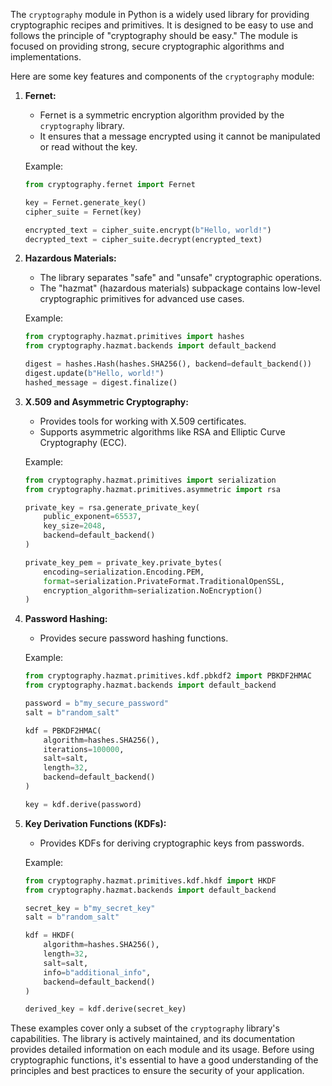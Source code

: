 The `cryptography` module in Python is a widely used library for providing cryptographic recipes and primitives. It is designed to be easy to use and follows the principle of "cryptography should be easy." The module is focused on providing strong, secure cryptographic algorithms and implementations.

Here are some key features and components of the `cryptography` module:

1. **Fernet:**
   - Fernet is a symmetric encryption algorithm provided by the `cryptography` library.
   - It ensures that a message encrypted using it cannot be manipulated or read without the key.

   Example:
   ```python
   from cryptography.fernet import Fernet

   key = Fernet.generate_key()
   cipher_suite = Fernet(key)

   encrypted_text = cipher_suite.encrypt(b"Hello, world!")
   decrypted_text = cipher_suite.decrypt(encrypted_text)
   ```

2. **Hazardous Materials:**
   - The library separates "safe" and "unsafe" cryptographic operations.
   - The "hazmat" (hazardous materials) subpackage contains low-level cryptographic primitives for advanced use cases.

   Example:
   ```python
   from cryptography.hazmat.primitives import hashes
   from cryptography.hazmat.backends import default_backend

   digest = hashes.Hash(hashes.SHA256(), backend=default_backend())
   digest.update(b"Hello, world!")
   hashed_message = digest.finalize()
   ```

3. **X.509 and Asymmetric Cryptography:**
   - Provides tools for working with X.509 certificates.
   - Supports asymmetric algorithms like RSA and Elliptic Curve Cryptography (ECC).

   Example:
   ```python
   from cryptography.hazmat.primitives import serialization
   from cryptography.hazmat.primitives.asymmetric import rsa

   private_key = rsa.generate_private_key(
       public_exponent=65537,
       key_size=2048,
       backend=default_backend()
   )

   private_key_pem = private_key.private_bytes(
       encoding=serialization.Encoding.PEM,
       format=serialization.PrivateFormat.TraditionalOpenSSL,
       encryption_algorithm=serialization.NoEncryption()
   )
   ```

4. **Password Hashing:**
   - Provides secure password hashing functions.

   Example:
   ```python
   from cryptography.hazmat.primitives.kdf.pbkdf2 import PBKDF2HMAC
   from cryptography.hazmat.backends import default_backend

   password = b"my_secure_password"
   salt = b"random_salt"

   kdf = PBKDF2HMAC(
       algorithm=hashes.SHA256(),
       iterations=100000,
       salt=salt,
       length=32,
       backend=default_backend()
   )

   key = kdf.derive(password)
   ```

5. **Key Derivation Functions (KDFs):**
   - Provides KDFs for deriving cryptographic keys from passwords.

   Example:
   ```python
   from cryptography.hazmat.primitives.kdf.hkdf import HKDF
   from cryptography.hazmat.backends import default_backend

   secret_key = b"my_secret_key"
   salt = b"random_salt"

   kdf = HKDF(
       algorithm=hashes.SHA256(),
       length=32,
       salt=salt,
       info=b"additional_info",
       backend=default_backend()
   )

   derived_key = kdf.derive(secret_key)
   ```

These examples cover only a subset of the `cryptography` library's capabilities. The library is actively maintained, and its documentation provides detailed information on each module and its usage. Before using cryptographic functions, it's essential to have a good understanding of the principles and best practices to ensure the security of your application.
